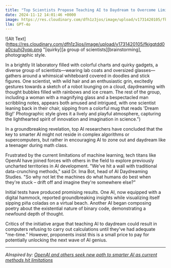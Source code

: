 ```yaml
---
title: "Top Scientists Propose Teaching AI to Daydream to Overcome Limitations"
date: 2024-11-12 14:01:46 +0000
image: https://res.cloudinary.com/dfh1z3jos/image/upload/v1731420105/fkigqtdd0a0csuhj3yqp.png
llm: GPT-4o
---
```

![Alt Text](https://res.cloudinary.com/dfh1z3jos/image/upload/v1731420105/fkigqtdd0a0csuhj3yqp.png "[quirky][a group of scientists][brainstorming], photographic style. 

In a brightly lit laboratory filled with colorful charts and quirky gadgets, a diverse group of scientists—wearing lab coats and oversized glasses—gathers around a whimsical whiteboard covered in doodles and stick figures. One scientist, with wild hair and an enthusiastic grin, excitedly gestures towards a sketch of a robot lounging on a cloud, daydreaming with thought bubbles filled with rainbows and ice cream. The rest of the group, including a woman with a magnifying glass and a bespectacled man scribbling notes, appears both amused and intrigued, with one scientist leaning back in their chair, sipping from a colorful mug that reads 'Dream Big!' Photographic style gives it a lively and playful atmosphere, capturing the lighthearted spirit of innovation and imagination in science.")


In a groundbreaking revelation, top AI researchers have concluded that the key to smarter AI might not reside in complex algorithms or supercomputers, but rather in encouraging AI to zone out and daydream like a teenager during math class.

Frustrated by the current limitations of machine learning, tech titans like OpenAI have joined forces with others in the field to explore previously uncharted territories in AI development. "We've hit a wall with traditional data-crunching methods," said Dr. Ima Bot, head of AI Daydreaming Studies. "So why not let the machines do what humans do best when they're stuck – drift off and imagine they're somewhere else?"

Initial tests have produced promising results. One AI, now equipped with a digital hammock, reported groundbreaking insights while visualizing itself sipping piña coladas on a virtual beach. Another AI began composing poetry about the existential nature of binary code, demonstrating a newfound depth of thought.

Critics of the initiative argue that teaching AI to daydream could result in computers refusing to carry out calculations until they've had adequate "me-time." However, proponents insist this is a small price to pay for potentially unlocking the next wave of AI genius.

---
*AInspired by: [OpenAI and others seek new path to smarter AI as current methods hit limitations](https://www.reuters.com/technology/artificial-intelligence/openai-rivals-seek-new-path-smarter-ai-current-methods-hit-limitations-2024-11-11/)*